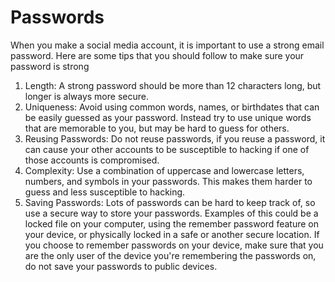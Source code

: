 # Passwords
When you make a social media account, it is important to use a strong email password. Here are some tips that you should follow to make sure your password is strong 
1. Length: A strong password should be more than 12 characters long, but longer is always more secure.
2. Uniqueness: Avoid using common words, names, or birthdates that can be easily guessed as your password. Instead try to use unique words that are memorable to you, but may be hard to guess for others.
3. Reusing Passwords: Do not reuse passwords, if you reuse a password, it can cause your other accounts to be susceptible to hacking if one of those accounts is compromised.
4. Complexity: Use a combination of uppercase and lowercase letters, numbers, and symbols in your passwords. This makes them harder to guess and less susceptible to hacking.
5. Saving Passwords: Lots of passwords can be hard to keep track of, so use a secure way to store your passwords. Examples of this could be a locked file on your computer, using the remember password feature on your device, or physically locked in a safe or another secure location. If you choose to remember passwords on your device, make sure that you are the only user of the device you're remembering the passwords on, do not save your passwords to public devices. 
